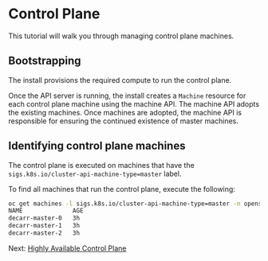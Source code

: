 # Control Plane

This tutorial will walk you through managing control plane machines.

## Bootstrapping

The install provisions the required compute to run the control plane.

Once the API server is running, the install creates a `Machine` resource for
each control plane machine using the machine API.  The machine API adopts the
existing machines.  Once machines are adopted, the machine API is responsible
for ensuring the continued existence of master machines.

## Identifying control plane machines

The control plane is executed on machines that have the
`sigs.k8s.io/cluster-api-machine-type=master` label.

To find all machines that run the control plane, execute the following:

```sh
oc get machines -l sigs.k8s.io/cluster-api-machine-type=master -n openshift-cluster-api
NAME              AGE
decarr-master-0   3h
decarr-master-1   3h
decarr-master-2   3h
```

Next: [Highly Available Control Plane](03-highly-available-control-plane.md)
